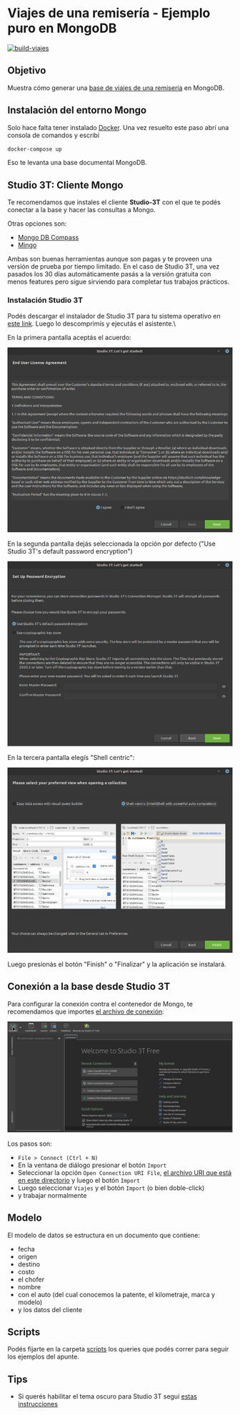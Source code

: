 # Viajes de una remisería - Ejemplo puro en MongoDB

[![build-viajes](https://github.com/uqbar-project/eg-viajes-mongodb/actions/workflows/build.yml/badge.svg)](https://github.com/uqbar-project/eg-viajes-mongodb/actions/workflows/build.yml)

## Objetivo

Muestra cómo generar una [base de viajes de una remisería](https://docs.google.com/document/d/1xJbXRQwSN-wUlYVMrPXHbf9Nf7xJAI-k_-QUjs4KkRI/edit#) en MongoDB.

## Instalación del entorno Mongo

Solo hace falta tener instalado [Docker](https://www.docker.com/). Una vez resuelto este paso abrí una consola de comandos y escribí

```bash
docker-compose up
```

Eso te levanta una base documental MongoDB.

## Studio 3T: Cliente Mongo

Te recomendamos que instales el cliente **Studio-3T** con el que te podés conectar a la base y hacer las consultas a Mongo. 

Otras opciones son:

- [Mongo DB Compass](https://www.mongodb.com/es/products/compass)
- [Mingo](https://mingo.io/)

Ambas son buenas herramientas aunque son pagas y te proveen una versión de prueba por tiempo limitado. En el caso de Studio 3T, una vez pasados los 30 días automáticamente pasás a la versión gratuita con menos features pero sigue sirviendo para completar tus trabajos prácticos.

### Instalación Studio 3T

Podés descargar el instalador de Studio 3T para tu sistema operativo en [este link](https://studio3t.com/free/). Luego lo descomprimís y ejecutás el asistente.\

En la primera pantalla aceptás el acuerdo:

![instalación Studio 3T 1](./images/studio3-config-0.png)

En la segunda pantalla dejás seleccionada la opción por defecto ("Use Studio 3T's default password encryption")

![instalación Studio 3T 2](./images/studio3t-config-1.png)

En la tercera pantalla elegís "Shell centric":

![instalación Studio 3T 3](./images/studio3t-config-2.png)

Luego presionás el botón "Finish" o "Finalizar" y la aplicación se instalará.

## Conexión a la base desde Studio 3T

Para configurar la conexión contra el contenedor de Mongo, te recomendamos que importes [el archivo de conexión](Studio_3T_Connection_URI_Export.uri):

![import connection](images/import_connection.gif)

Los pasos son:

- `File > Connect (Ctrl + N)`
- En la ventana de diálogo presionar el botón `Import`
- Seleccionar la opción `Open Connection URI File`, [el archivo URI que está en este directorio](Studio_3T_Connection_URI_Export.uri) y luego el botón `Import`
- Luego seleccionar `Viajes` y el botón `Import` (o bien doble-click)
- y trabajar normalmente

## Modelo

El modelo de datos se estructura en un documento que contiene: 

* fecha
* origen
* destino
* costo
* el chofer
 * nombre
 * con el auto (del cual conocemos la patente, el kilometraje, marca y modelo)
* y los datos del cliente
 
## Scripts

Podés fijarte en la carpeta [scripts](scripts) los queries que podés correr para seguir los ejemplos del apunte.

## Tips

- Si querés habilitar el tema oscuro para Studio 3T seguí [estas instrucciones](https://studio3t.com/knowledge-base/articles/enable-studio-3t-dark-theme/)

